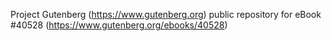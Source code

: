 Project Gutenberg (https://www.gutenberg.org) public repository for eBook #40528 (https://www.gutenberg.org/ebooks/40528)
